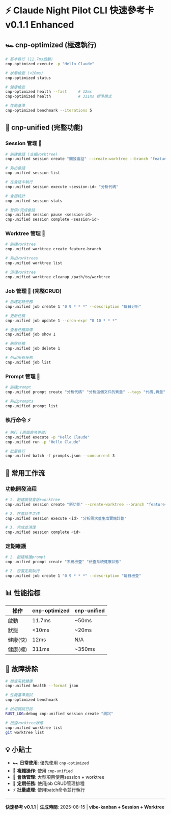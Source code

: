 # ⚡ Claude Night Pilot CLI 快速參考卡 v0.1.1 Enhanced

## 🏎️ cnp-optimized (極速執行)

```bash
# 基本執行 (11.7ms啟動)
cnp-optimized execute -p "Hello Claude"

# 狀態檢查 (<10ms)
cnp-optimized status

# 健康檢查
cnp-optimized health --fast     # 12ms
cnp-optimized health            # 311ms 標準模式

# 性能基準
cnp-optimized benchmark --iterations 5
```

## 🔧 cnp-unified (完整功能)

### Session 管理 🚀
```bash
# 創建會話 (支援worktree)
cnp-unified session create "開發會話" --create-worktree --branch "feature-xyz"

# 列出會話
cnp-unified session list

# 在會話中執行
cnp-unified session execute <session-id> "分析代碼"

# 會話統計  
cnp-unified session stats

# 暫停/完成會話
cnp-unified session pause <session-id>
cnp-unified session complete <session-id>
```

### Worktree 管理 🌿
```bash
# 創建worktree
cnp-unified worktree create feature-branch

# 列出worktrees
cnp-unified worktree list

# 清理worktree
cnp-unified worktree cleanup /path/to/worktree
```

### Job 管理 📅 (完整CRUD)
```bash
# 創建定時任務
cnp-unified job create 1 "0 9 * * *" --description "每日分析"

# 更新任務
cnp-unified job update 1 --cron-expr "0 10 * * *"

# 查看任務詳情
cnp-unified job show 1

# 刪除任務
cnp-unified job delete 1

# 列出所有任務
cnp-unified job list
```

### Prompt 管理 📝
```bash
# 創建prompt
cnp-unified prompt create "分析代碼" "分析這個文件的質量" --tags "代碼,質量"

# 列出prompts
cnp-unified prompt list
```

### 執行命令 ⚡
```bash
# 執行 (兩個命令等效)
cnp-unified execute -p "Hello Claude"
cnp-unified run -p "Hello Claude"

# 批量執行
cnp-unified batch -f prompts.json --concurrent 3
```

## 🎯 常用工作流

### 功能開發流程
```bash
# 1. 創建開發會話+worktree
cnp-unified session create "新功能" --create-worktree --branch "feature-xyz"

# 2. 在會話中工作
cnp-unified session execute <id> "分析需求並生成實施計劃"

# 3. 完成並清理
cnp-unified session complete <id>
```

### 定期維護
```bash
# 1. 創建維護prompt
cnp-unified prompt create "系統檢查" "檢查系統健康狀態"

# 2. 設置定期執行
cnp-unified job create 1 "0 9 * * *" --description "每日檢查"
```

## 📊 性能指標

| 操作 | cnp-optimized | cnp-unified |
|------|---------------|-------------|
| 啟動 | 11.7ms | ~50ms |
| 狀態 | <10ms | ~20ms |
| 健康(快) | 12ms | N/A |
| 健康(標) | 311ms | ~350ms |

## 🔧 故障排除

```bash
# 檢查系統健康
cnp-unified health --format json

# 性能基準測試
cnp-optimized benchmark

# 啟用調試日誌
RUST_LOG=debug cnp-unified session create "測試"

# 檢查worktree狀態
cnp-unified worktree list
git worktree list
```

## 💡 小貼士

- 🏎️ **日常使用**: 優先使用 `cnp-optimized` 
- 🔧 **複雜操作**: 使用 `cnp-unified`
- 🚀 **會話管理**: 大型項目使用session + worktree
- 📅 **定期任務**: 使用job CRUD管理排程
- ⚡ **批量處理**: 使用batch命令並行執行

---
**快速參考 v0.1.1** | **生成時間**: 2025-08-15 | **vibe-kanban + Session + Worktree**